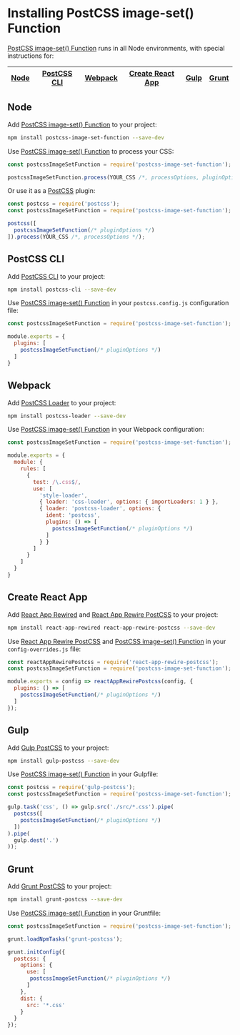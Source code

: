 # Installing PostCSS image-set() Function

[PostCSS image-set() Function] runs in all Node environments, with special instructions for:

| [Node](#node) | [PostCSS CLI](#postcss-cli) | [Webpack](#webpack) | [Create React App](#create-react-app) | [Gulp](#gulp) | [Grunt](#grunt) |
| --- | --- | --- | --- | --- | --- |

## Node

Add [PostCSS image-set() Function] to your project:

```bash
npm install postcss-image-set-function --save-dev
```

Use [PostCSS image-set() Function] to process your CSS:

```js
const postcssImageSetFunction = require('postcss-image-set-function');

postcssImageSetFunction.process(YOUR_CSS /*, processOptions, pluginOptions */);
```

Or use it as a [PostCSS] plugin:

```js
const postcss = require('postcss');
const postcssImageSetFunction = require('postcss-image-set-function');

postcss([
  postcssImageSetFunction(/* pluginOptions */)
]).process(YOUR_CSS /*, processOptions */);
```

## PostCSS CLI

Add [PostCSS CLI] to your project:

```bash
npm install postcss-cli --save-dev
```

Use [PostCSS image-set() Function] in your `postcss.config.js` configuration
file:

```js
const postcssImageSetFunction = require('postcss-image-set-function');

module.exports = {
  plugins: [
    postcssImageSetFunction(/* pluginOptions */)
  ]
}
```

## Webpack

Add [PostCSS Loader] to your project:

```bash
npm install postcss-loader --save-dev
```

Use [PostCSS image-set() Function] in your Webpack configuration:

```js
const postcssImageSetFunction = require('postcss-image-set-function');

module.exports = {
  module: {
    rules: [
      {
        test: /\.css$/,
        use: [
          'style-loader',
          { loader: 'css-loader', options: { importLoaders: 1 } },
          { loader: 'postcss-loader', options: {
            ident: 'postcss',
            plugins: () => [
              postcssImageSetFunction(/* pluginOptions */)
            ]
          } }
        ]
      }
    ]
  }
}
```

## Create React App

Add [React App Rewired] and [React App Rewire PostCSS] to your project:

```bash
npm install react-app-rewired react-app-rewire-postcss --save-dev
```

Use [React App Rewire PostCSS] and [PostCSS image-set() Function] in your
`config-overrides.js` file:

```js
const reactAppRewirePostcss = require('react-app-rewire-postcss');
const postcssImageSetFunction = require('postcss-image-set-function');

module.exports = config => reactAppRewirePostcss(config, {
  plugins: () => [
    postcssImageSetFunction(/* pluginOptions */)
  ]
});
```

## Gulp

Add [Gulp PostCSS] to your project:

```bash
npm install gulp-postcss --save-dev
```

Use [PostCSS image-set() Function] in your Gulpfile:

```js
const postcss = require('gulp-postcss');
const postcssImageSetFunction = require('postcss-image-set-function');

gulp.task('css', () => gulp.src('./src/*.css').pipe(
  postcss([
    postcssImageSetFunction(/* pluginOptions */)
  ])
).pipe(
  gulp.dest('.')
));
```

## Grunt

Add [Grunt PostCSS] to your project:

```bash
npm install grunt-postcss --save-dev
```

Use [PostCSS image-set() Function] in your Gruntfile:

```js
const postcssImageSetFunction = require('postcss-image-set-function');

grunt.loadNpmTasks('grunt-postcss');

grunt.initConfig({
  postcss: {
    options: {
      use: [
       postcssImageSetFunction(/* pluginOptions */)
      ]
    },
    dist: {
      src: '*.css'
    }
  }
});
```

[Gulp PostCSS]: https://github.com/postcss/gulp-postcss
[Grunt PostCSS]: https://github.com/nDmitry/grunt-postcss
[PostCSS]: https://github.com/postcss/postcss
[PostCSS CLI]: https://github.com/postcss/postcss-cli
[PostCSS Loader]: https://github.com/postcss/postcss-loader
[PostCSS image-set() Function]: https://github.com/csstoolspostcss-image-set-function
[React App Rewire PostCSS]: https://github.com/csstools/react-app-rewire-postcss
[React App Rewired]: https://github.com/timarney/react-app-rewired
